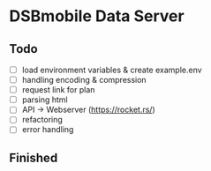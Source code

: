 # DSBmobile Data Server

## Todo
- [ ] load environment variables & create example.env
- [ ] handling encoding & compression
- [ ] request link for plan
- [ ] parsing html
- [ ] API -> Webserver (https://rocket.rs/)
- [ ] refactoring
- [ ] error handling

## Finished